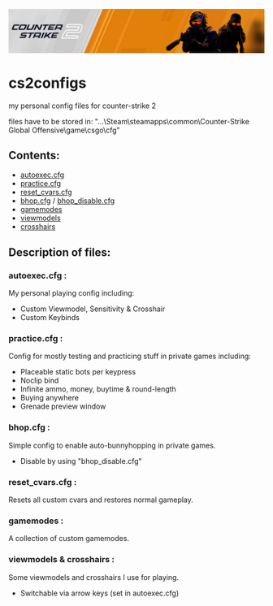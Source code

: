 <p align="center">
  <kbd><img src="media/cs2_banner.PNG" alt="cs2_banner"></kbd>
</p>

# cs2configs
my personal config files for counter-strike 2

files have to be stored in: "...\Steam\steamapps\common\Counter-Strike Global Offensive\game\csgo\cfg" 


## Contents:

<ul>
  <li><a href="cfg/autoexec.cfg">autoexec.cfg</a></li>

  <li><a href="cfg/practice.cfg">practice.cfg</a></li>
  <li><a href="cfg/reset_cvars.cfg">reset_cvars.cfg</a></li>
  <li>
    <a href="cfg/bhop.cfg">bhop.cfg</a> /
    <a href="cfg/bhop_disable.cfg">bhop_disable.cfg</a>

  <li><a href="cfg/gamemodes">gamemodes</a></li>
  <li><a href="cfg/viewmodels">viewmodels</a></li>
  <li><a href="cfg/crosshairs">crosshairs</a></li>
  </li>
</ul>


## Description of files:

### autoexec.cfg :
My personal playing config including:
- Custom Viewmodel, Sensitivity & Crosshair
- Custom Keybinds

### practice.cfg :
Config for mostly testing and practicing stuff in private games including:
- Placeable static bots per keypress
- Noclip bind
- Infinite ammo, money, buytime & round-length
- Buying anywhere
- Grenade preview window

### bhop.cfg :
Simple config to enable auto-bunnyhopping in private games.
- Disable by using "bhop_disable.cfg"

### reset_cvars.cfg :
Resets all custom cvars and restores normal gameplay.

### gamemodes :
A collection of custom gamemodes.

### viewmodels & crosshairs :
Some viewmodels and crosshairs I use for playing.
- Switchable via arrow keys (set in autoexec.cfg)
